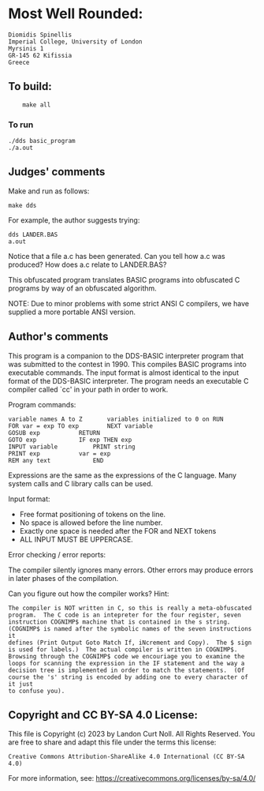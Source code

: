 # Most Well Rounded:

	Diomidis Spinellis
	Imperial College, University of London
	Myrsinis 1
	GR-145 62 Kifissia
	Greece


## To build:

        make all

### To run

	./dds basic_program
	./a.out

## Judges' comments

Make and run as follows:
    
	make dds

For example, the author suggests trying:
     
	dds LANDER.BAS
	a.out

Notice that a file a.c has been generated.  Can you tell how a.c was
produced?  How does a.c relate to LANDER.BAS?

This obfuscated program translates BASIC programs into obfuscated
C programs by way of an obfuscated algorithm.

NOTE: Due to minor problems with some strict ANSI C compilers, we 
have supplied a more portable ANSI version.


## Author's comments

This program is a companion to the DDS-BASIC interpreter program that
was submitted to the contest in 1990.  This compiles BASIC programs into
executable commands.  The input format is almost identical to the input
format of the DDS-BASIC interpreter.  The program needs an executable C
compiler called `cc' in your path in order to work.

Program commands:

	variable names A to Z		variables initialized to 0 on RUN
	FOR var = exp TO exp		NEXT variable
	GOSUB exp			RETURN
	GOTO exp			IF exp THEN exp
	INPUT variable			PRINT string
	PRINT exp			var = exp
	REM any text			END

Expressions are the same as the expressions of the C language.
Many system calls and C library calls can be used.

Input format:

- Free format positioning of tokens on the line.
- No space is allowed before the line number.
- Exactly one space is needed after the FOR and NEXT tokens
- ALL INPUT MUST BE UPPERCASE.

Error checking / error reports:

The compiler silently ignores many errors.
Other errors may produce errors in later phases of the compilation.

Can you figure out how the compiler works?  Hint:

    The compiler is NOT written in C, so this is really a meta-obfuscated
    program.  The C code is an intepreter for the four register, seven
    instruction COGNIMP$ machine that is contained in the s string.
    (COGNIMP$ is named after the symbolic names of the seven instructions it
    defines (Print Output Goto Match If, iNcrement and Copy).  The $ sign
    is used for labels.)  The actual compiler is written in COGNIMP$.
    Browsing through the COGNIMP$ code we encouriage you to examine the
    loops for scanning the expression in the IF statement and the way a
    decision tree is implemented in order to match the statements.  (Of
    course the 's' string is encoded by adding one to every character of it just
    to confuse you).

## Copyright and CC BY-SA 4.0 License:

This file is Copyright (c) 2023 by Landon Curt Noll.  All Rights Reserved.
You are free to share and adapt this file under the terms this license:

    Creative Commons Attribution-ShareAlike 4.0 International (CC BY-SA 4.0)

For more information, see: https://creativecommons.org/licenses/by-sa/4.0/
